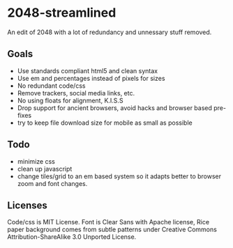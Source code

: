 # 2048-streamlined
An edit of 2048 with a lot of redundancy and unnessary stuff removed.

## Goals

* Use standards compliant html5 and clean syntax
* Use em and percentages instead of pixels for sizes
* No redundant code/css
* Remove trackers, social media links, etc.
* No using floats for alignment, K.I.S.S
* Drop support for ancient browsers, avoid hacks and browser based pre-fixes
* try to keep file download size for mobile as small as possible

## Todo

* minimize css
* clean up javascript
* change tiles/grid to an em based system so it adapts better to browser zoom and font changes.

## Licenses

Code/css is MIT License. Font is Clear Sans with Apache license, Rice paper background comes from subtle patterns under Creative Commons Attribution-ShareAlike 3.0 Unported License.
